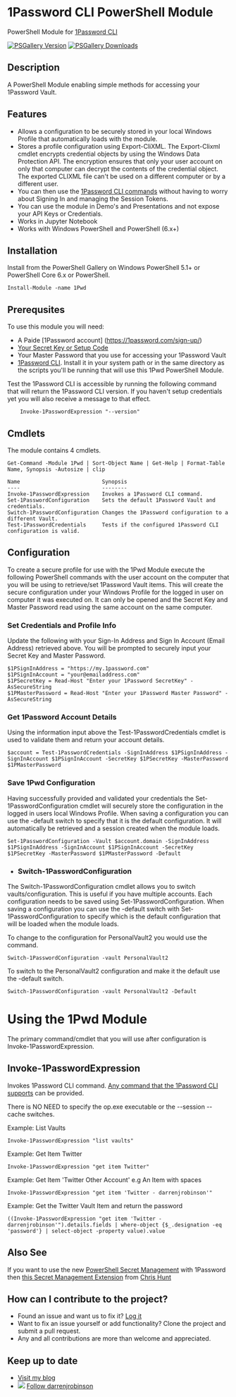 # 1Password CLI PowerShell Module

PowerShell Module for [1Password CLI](https://app-updates.agilebits.com/product_history/CLI)

[![PSGallery Version](https://img.shields.io/powershellgallery/v/1Pwd.svg?style=flat&logo=powershell&label=PSGallery%20Version)](https://www.powershellgallery.com/packages/1Pwd) [![PSGallery Downloads](https://img.shields.io/powershellgallery/dt/1Pwd.svg?style=flat&logo=powershell&label=PSGallery%20Downloads)](https://www.powershellgallery.com/packages/1Pwd)

## Description
A PowerShell Module enabling simple methods for accessing your 1Password Vault. 

## Features
- Allows a configuration to be securely stored in your local Windows Profile that automatically loads with the module.
- Stores a profile configuration using Export-CliXML. The Export-Clixml cmdlet encrypts credential objects by using the Windows Data Protection API. The encryption ensures that only your user account on only that computer can decrypt the contents of the credential object. The exported CLIXML file can't be used on a different computer or by a different user.
- You can then use the [1Password CLI commands](https://support.1password.com/command-line-reference/) without having to worry about Signing In and managing the Session Tokens.
- You can use the module in Demo's and Presentations and not expose your API Keys or Credentials.
- Works in Jupyter Notebook
- Works with Windows PowerShell and PowerShell (6.x+)

## Installation
Install from the PowerShell Gallery on Windows PowerShell 5.1+ or PowerShell Core 6.x or PowerShell.

```
Install-Module -name 1Pwd
```

## Prerequsites 
To use this module you will need:
- A Paide [1Password account] (https://1password.com/sign-up/)
- [Your Secret Key or Setup Code](https://support.1password.com/secret-key/)
- Your Master Password that you use for accessing your 1Password Vault
- [1Password CLI](https://support.1password.com/command-line/). Install it in your system path or in the same directory as the scripts you'll be running that will use this 1Pwd PowerShell Module.

Test the 1Password CLI is accessible by running the following command that will return the 1Password CLI version. If you haven't setup credentials yet you will also receive a message to that effect. 
```
    Invoke-1PasswordExpression "--version"
```

## Cmdlets
The module contains 4 cmdlets. 
```
Get-Command -Module 1Pwd | Sort-Object Name | Get-Help | Format-Table Name, Synopsis -Autosize | clip

Name                          Synopsis
----                          --------
Invoke-1PasswordExpression    Invokes a 1Password CLI command.
Set-1PasswordConfiguration    Sets the default 1Password Vault and credentials.
Switch-1PasswordConfiguration Changes the 1Password configuration to a different Vault.
Test-1PasswordCredentials     Tests if the configured 1Password CLI configuration is valid.
```

## Configuration 
To create a secure profile for use with the 1Pwd Module execute the following PowerShell commands with the user account on the computer that you will be using to retrieve/set 1Password Vault items. This will create the secure configuration under your Windows Profile for the logged in user on computer it was executed on. It can only be opened and the Secret Key and Master Password read using the same account on the same computer. 

### Set Credentials and Profile Info
Update the following with your Sign-In Address and Sign In Account (Email Address) retrieved above. You will be prompted to securely input your Secret Key and Master Password. 

```
$1PSignInAddress = "https://my.1password.com"
$1PSignInAccount = "your@emailaddress.com"
$1PSecretKey = Read-Host "Enter your 1Password SecretKey" -AsSecureString
$1PMasterPassword = Read-Host "Enter your 1Password Master Password" -AsSecureString
```

### Get 1Password Account Details
Using the information input above the Test-1PasswordCredentials cmdlet is used to validate them and return your account details. 

```
$account = Test-1PasswordCredentials -SignInAddress $1PSignInAddress -SignInAccount $1PSignInAccount -SecretKey $1PSecretKey -MasterPassword $1PMasterPassword
```

### Save 1Pwd Configuration
Having successfully provided and validated your credentials the Set-1PasswordConfiguration cmdlet will securely store the configuration in the logged in users local Windows Profile. When saving a configuration you can use the -default switch to specify that it is the default configuration. It will automatically be retrieved and a session created when the module loads.

```
Set-1PasswordConfiguration -Vault $account.domain -SignInAddress $1PSignInAddress -SignInAccount $1PSignInAccount -SecretKey $1PSecretKey -MasterPassword $1PMasterPassword -Default
```

- ### Switch-1PasswordConfiguration
The Switch-1PasswordConfiguration cmdlet allows you to switch vaults/configuration. This is useful if you have multiple accounts. Each configuration needs to be saved  using Set-1PasswordConfiguration. When saving a configuration you can use the -default switch with Set-1PasswordConfiguration to specify which is the default configuration that will be loaded when the module loads. 

To change to the configuration for PersonalVault2 you would use the command.

```
Switch-1PasswordConfiguration -vault PersonalVault2
```

To switch to the PersonalVault2 configuration and make it the default use the -default switch. 

```
Switch-1PasswordConfiguration -vault PersonalVault2 -Default
```

# Using the 1Pwd Module
The primary command/cmdlet that you will use after configuration is Invoke-1PasswordExpression. 

## Invoke-1PasswordExpression

Invokes 1Password CLI command.
[Any command that the 1Password CLI supports](https://support.1password.com/command-line-reference/) can be provided. 

There is NO NEED to specify the op.exe executable or the --session --cache switches.

Example: List Vaults
```
Invoke-1PasswordExpression "list vaults"
```

Example: Get Item Twitter
```
Invoke-1PasswordExpression "get item Twitter"
```

Example: Get Item 'Twitter Other Account'
e.g An Item with spaces
```
Invoke-1PasswordExpression "get item 'Twitter - darrenjrobinson'"
```

Example: Get the Twitter Vault Item and return the password
```
((Invoke-1PasswordExpression "get item 'Twitter - darrenjrobinson'").details.fields | where-object {$_.designation -eq 'password'} | select-object -property value).value
```

## Also See
If you want to use the new [PowerShell Secret Management](https://github.com/powershell/secretmanagement#powershell-secretmanagement-module) with 1Password then [this Secret Management Extension](https://github.com/cdhunt/SecretManagement.1Password) from [Chris Hunt](https://twitter.com/logicaldiagram/)


## How can I contribute to the project?
* Found an issue and want us to fix it? [Log it](https://github.com/darrenjrobinson/1Pwd/issues)
* Want to fix an issue yourself or add functionality? Clone the project and submit a pull request.
* Any and all contributions are more than welcome and appreciated. 

## Keep up to date
* [Visit my blog](https://blog.darrenjrobinson.com)
* ![](http://twitter.com/favicon.ico) [Follow darrenjrobinson](https://twitter.com/darrenjrobinson)
